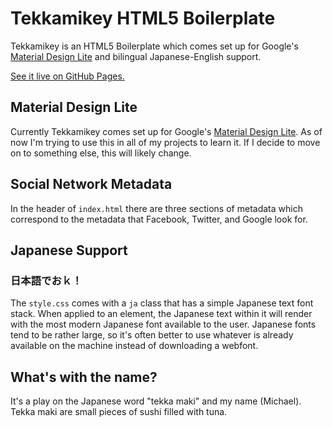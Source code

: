 # Tekkamikey HTML5 Boilerplate

Tekkamikey is an HTML5 Boilerplate which comes set up for Google's [Material Design Lite](https://www.getmdl.io/started/index.html) and bilingual Japanese-English support.

[See it live on GitHub Pages.](http://mca62511.github.io/tekkamikey/)

## Material Design Lite

Currently Tekkamikey comes set up for Google's [Material Design Lite](https://www.getmdl.io/started/index.html). As of now I'm trying to use this in all of my projects to learn it. If I decide to move on to something else, this will likely change. 

## Social Network Metadata

In the header of ```index.html``` there are three sections of metadata which correspond to the metadata that Facebook, Twitter, and Google look for.

## Japanese Support

### 日本語でおｋ！

The ```style.css``` comes with a ```ja``` class that has a simple Japanese text font stack. When applied to an element, the Japanese text within it will render with the most modern Japanese font available to the user. Japanese fonts tend to be rather large, so it's often better to use whatever is already available on the machine instead of downloading a webfont. 


## What's with the name?

It's a play on the Japanese word "tekka maki" and my name (Michael). Tekka maki are small pieces of sushi filled with tuna. 
